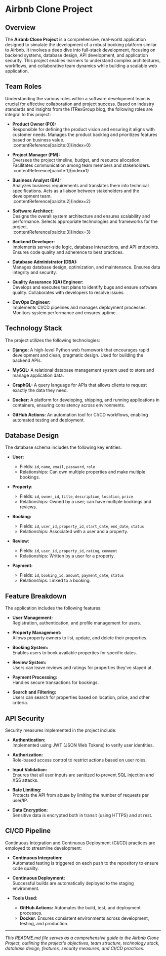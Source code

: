 # Airbnb Clone Project

## Overview

The **Airbnb Clone Project** is a comprehensive, real-world application designed to simulate the development of a robust booking platform similar to Airbnb. It involves a deep dive into full-stack development, focusing on backend systems, database design, API development, and application security. This project enables learners to understand complex architectures, workflows, and collaborative team dynamics while building a scalable web application.

## Team Roles

Understanding the various roles within a software development team is crucial for effective collaboration and project success. Based on industry standards and insights from the ITRexGroup blog, the following roles are integral to this project:

- **Product Owner (PO):**  
  Responsible for defining the product vision and ensuring it aligns with customer needs. Manages the product backlog and prioritizes features based on business value.  
  :contentReference[oaicite:0]{index=0}

- **Project Manager (PM):**  
  Oversees the project timeline, budget, and resource allocation. Facilitates communication among team members and stakeholders.  
  :contentReference[oaicite:1]{index=1}

- **Business Analyst (BA):**  
  Analyzes business requirements and translates them into technical specifications. Acts as a liaison between stakeholders and the development team.  
  :contentReference[oaicite:2]{index=2}

- **Software Architect:**  
  Designs the overall system architecture and ensures scalability and performance. Selects appropriate technologies and frameworks for the project.  
  :contentReference[oaicite:3]{index=3}

- **Backend Developer:**  
  Implements server-side logic, database interactions, and API endpoints. Ensures code quality and adherence to best practices.

- **Database Administrator (DBA):**  
  Manages database design, optimization, and maintenance. Ensures data integrity and security.

- **Quality Assurance (QA) Engineer:**  
  Develops and executes test plans to identify bugs and ensure software quality. Collaborates with developers to resolve issues.

- **DevOps Engineer:**  
  Implements CI/CD pipelines and manages deployment processes. Monitors system performance and ensures uptime.

## Technology Stack

The project utilizes the following technologies:

- **Django:** A high-level Python web framework that encourages rapid development and clean, pragmatic design. Used for building the backend APIs.

- **MySQL:** A relational database management system used to store and manage application data.

- **GraphQL:** A query language for APIs that allows clients to request exactly the data they need.

- **Docker:** A platform for developing, shipping, and running applications in containers, ensuring consistency across environments.

- **GitHub Actions:** An automation tool for CI/CD workflows, enabling automated testing and deployment.

## Database Design

The database schema includes the following key entities:

- **User:**
  - Fields: `id`, `name`, `email`, `password`, `role`
  - Relationships: Can own multiple properties and make multiple bookings.

- **Property:**
  - Fields: `id`, `owner_id`, `title`, `description`, `location`, `price`
  - Relationships: Owned by a user; can have multiple bookings and reviews.

- **Booking:**
  - Fields: `id`, `user_id`, `property_id`, `start_date`, `end_date`, `status`
  - Relationships: Associated with a user and a property.

- **Review:**
  - Fields: `id`, `user_id`, `property_id`, `rating`, `comment`
  - Relationships: Written by a user for a property.

- **Payment:**
  - Fields: `id`, `booking_id`, `amount`, `payment_date`, `status`
  - Relationships: Linked to a booking.

## Feature Breakdown

The application includes the following features:

- **User Management:**  
  Registration, authentication, and profile management for users.

- **Property Management:**  
  Allows property owners to list, update, and delete their properties.

- **Booking System:**  
  Enables users to book available properties for specific dates.

- **Review System:**  
  Users can leave reviews and ratings for properties they've stayed at.

- **Payment Processing:**  
  Handles secure transactions for bookings.

- **Search and Filtering:**  
  Users can search for properties based on location, price, and other criteria.

## API Security

Security measures implemented in the project include:

- **Authentication:**  
  Implemented using JWT (JSON Web Tokens) to verify user identities.

- **Authorization:**  
  Role-based access control to restrict actions based on user roles.

- **Input Validation:**  
  Ensures that all user inputs are sanitized to prevent SQL injection and XSS attacks.

- **Rate Limiting:**  
  Protects the API from abuse by limiting the number of requests per user/IP.

- **Data Encryption:**  
  Sensitive data is encrypted both in transit (using HTTPS) and at rest.

## CI/CD Pipeline

Continuous Integration and Continuous Deployment (CI/CD) practices are employed to streamline development:

- **Continuous Integration:**  
  Automated testing is triggered on each push to the repository to ensure code quality.

- **Continuous Deployment:**  
  Successful builds are automatically deployed to the staging environment.

- **Tools Used:**
  - **GitHub Actions:** Automates the build, test, and deployment processes.
  - **Docker:** Ensures consistent environments across development, testing, and production.

---

*This README.md file serves as a comprehensive guide to the Airbnb Clone Project, outlining the project's objectives, team structure, technology stack, database design, features, security measures, and CI/CD practices.*

